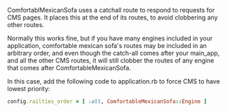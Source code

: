 ComfortablMexicanSofa uses a catchall route to respond to requests for CMS pages. It places this at the end of its routes, to avoid clobbering any other routes.

Normally this works fine, but if you have many engines included in your application, comfortable mexican sofa's routes may be included in an arbitrary order, and even though the catch-all comes after your main_app, and all the other CMS routes, it will still clobber the routes of any engine that comes after ComfortableMexicanSofa.

In this case, add the following code to application.rb to force CMS to have lowest priority:
```ruby
config.railties_order = [ :all, ComfortableMexicanSofa::Engine ]
```
